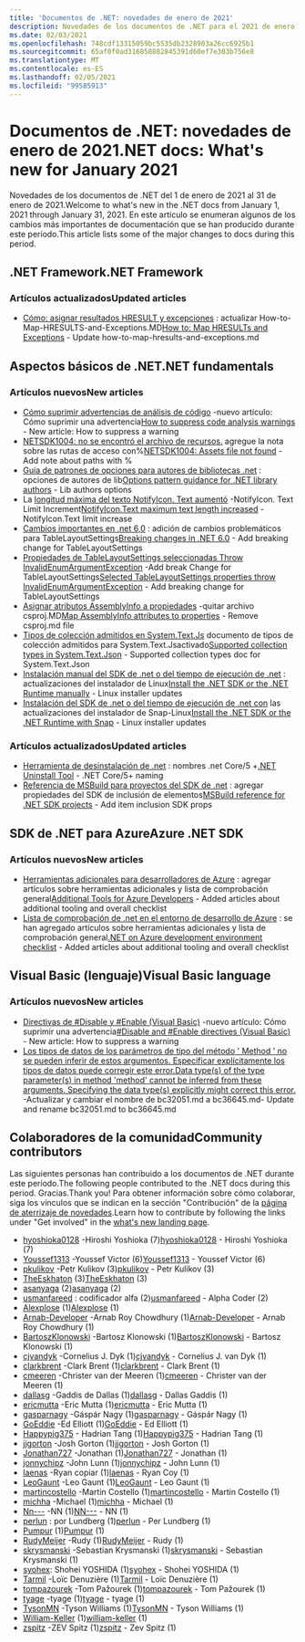 ```yaml
---
title: 'Documentos de .NET: novedades de enero de 2021'
description: Novedades de los documentos de .NET para el 2021 de enero.
ms.date: 02/03/2021
ms.openlocfilehash: 748cdf13315059bc5535db2328903a26cc6925b1
ms.sourcegitcommit: 65af0f0ad316858882845391d60ef7e303b756e8
ms.translationtype: MT
ms.contentlocale: es-ES
ms.lasthandoff: 02/05/2021
ms.locfileid: "99585913"
---
```

# <a name="net-docs-whats-new-for-january-2021"></a><span data-ttu-id="cd0cf-103">Documentos de .NET: novedades de enero de 2021</span><span class="sxs-lookup"><span data-stu-id="cd0cf-103">.NET docs: What's new for January 2021</span></span>

<span data-ttu-id="cd0cf-104">Novedades de los documentos de .NET del 1 de enero de 2021 al 31 de enero de 2021.</span><span class="sxs-lookup"><span data-stu-id="cd0cf-104">Welcome to what's new in the .NET docs from January 1, 2021 through January 31, 2021.</span></span> <span data-ttu-id="cd0cf-105">En este artículo se enumeran algunos de los cambios más importantes de documentación que se han producido durante este período.</span><span class="sxs-lookup"><span data-stu-id="cd0cf-105">This article lists some of the major changes to docs during this period.</span></span>

## <a name="net-framework"></a><span data-ttu-id="cd0cf-106">.NET Framework</span><span class="sxs-lookup"><span data-stu-id="cd0cf-106">.NET Framework</span></span>

### <a name="updated-articles"></a><span data-ttu-id="cd0cf-107">Artículos actualizados</span><span class="sxs-lookup"><span data-stu-id="cd0cf-107">Updated articles</span></span>

- <span data-ttu-id="cd0cf-108">[Cómo: asignar resultados HRESULT y excepciones](../framework/interop/how-to-map-hresults-and-exceptions.md) : actualizar How-to-Map-HRESULTS-and-Exceptions.MD</span><span class="sxs-lookup"><span data-stu-id="cd0cf-108">[How to: Map HRESULTs and Exceptions](../framework/interop/how-to-map-hresults-and-exceptions.md) - Update how-to-map-hresults-and-exceptions.md</span></span>

## <a name="net-fundamentals"></a><span data-ttu-id="cd0cf-109">Aspectos básicos de .NET</span><span class="sxs-lookup"><span data-stu-id="cd0cf-109">.NET fundamentals</span></span>

### <a name="new-articles"></a><span data-ttu-id="cd0cf-110">Artículos nuevos</span><span class="sxs-lookup"><span data-stu-id="cd0cf-110">New articles</span></span>

- <span data-ttu-id="cd0cf-111">[Cómo suprimir advertencias de análisis de código](../fundamentals/code-analysis/suppress-warnings.md) -nuevo artículo: Cómo suprimir una advertencia</span><span class="sxs-lookup"><span data-stu-id="cd0cf-111">[How to suppress code analysis warnings](../fundamentals/code-analysis/suppress-warnings.md) - New article: How to suppress a warning</span></span>
- <span data-ttu-id="cd0cf-112">[NETSDK1004: no se encontró el archivo de recursos.](../core/tools/sdk-errors/netsdk1004.md) agregue la nota sobre las rutas de acceso con%</span><span class="sxs-lookup"><span data-stu-id="cd0cf-112">[NETSDK1004: Assets file not found](../core/tools/sdk-errors/netsdk1004.md) - Add note about paths with %</span></span>
- <span data-ttu-id="cd0cf-113">[Guía de patrones de opciones para autores de bibliotecas .net](../core/extensions/options-library-authors.md) : opciones de autores de lib</span><span class="sxs-lookup"><span data-stu-id="cd0cf-113">[Options pattern guidance for .NET library authors](../core/extensions/options-library-authors.md) - Lib authors options</span></span>
- <span data-ttu-id="cd0cf-114">La [longitud máxima del texto NotifyIcon. Text aumentó](../core/compatibility/windows-forms/6.0/notifyicon-text-max-text-length-increased.md) -NotifyIcon. Text Limit Increment</span><span class="sxs-lookup"><span data-stu-id="cd0cf-114">[NotifyIcon.Text maximum text length increased](../core/compatibility/windows-forms/6.0/notifyicon-text-max-text-length-increased.md) - NotifyIcon.Text limit increase</span></span>
- <span data-ttu-id="cd0cf-115">[Cambios importantes en .net 6,0](../core/compatibility/6.0.md) : adición de cambios problemáticos para TableLayoutSettings</span><span class="sxs-lookup"><span data-stu-id="cd0cf-115">[Breaking changes in .NET 6.0](../core/compatibility/6.0.md) - Add breaking change for TableLayoutSettings</span></span>
- <span data-ttu-id="cd0cf-116">[Propiedades de TableLayoutSettings seleccionadas Throw InvalidEnumArgumentException](../core/compatibility/windows-forms/6.0/tablelayoutsettings-apis-throw-invalidenumargumentexception.md) -Add break Change for TableLayoutSettings</span><span class="sxs-lookup"><span data-stu-id="cd0cf-116">[Selected TableLayoutSettings properties throw InvalidEnumArgumentException](../core/compatibility/windows-forms/6.0/tablelayoutsettings-apis-throw-invalidenumargumentexception.md) - Add breaking change for TableLayoutSettings</span></span>
- <span data-ttu-id="cd0cf-117">[Asignar atributos AssemblyInfo a propiedades](../core/migration/assembly-info.md) -quitar archivo csproj.MD</span><span class="sxs-lookup"><span data-stu-id="cd0cf-117">[Map AssemblyInfo attributes to properties](../core/migration/assembly-info.md) - Remove csproj.md file</span></span>
- <span data-ttu-id="cd0cf-118">[Tipos de colección admitidos en System.Text.Js](../standard/serialization/system-text-json-supported-collection-types.md) documento de tipos de colección admitidos para System.Text.Jsactivado</span><span class="sxs-lookup"><span data-stu-id="cd0cf-118">[Supported collection types in System.Text.Json](../standard/serialization/system-text-json-supported-collection-types.md) - Supported collection types doc for System.Text.Json</span></span>
- <span data-ttu-id="cd0cf-119">[Instalación manual del SDK de .net o del tiempo de ejecución de .net](../core/install/linux-scripted-manual.md) : actualizaciones del instalador de Linux</span><span class="sxs-lookup"><span data-stu-id="cd0cf-119">[Install the .NET SDK or the .NET Runtime manually](../core/install/linux-scripted-manual.md) - Linux installer updates</span></span>
- <span data-ttu-id="cd0cf-120">[Instalación del SDK de .net o del tiempo de ejecución de .net con](../core/install/linux-snap.md) las actualizaciones del instalador de Snap-Linux</span><span class="sxs-lookup"><span data-stu-id="cd0cf-120">[Install the .NET SDK or the .NET Runtime with Snap](../core/install/linux-snap.md) - Linux installer updates</span></span>

### <a name="updated-articles"></a><span data-ttu-id="cd0cf-121">Artículos actualizados</span><span class="sxs-lookup"><span data-stu-id="cd0cf-121">Updated articles</span></span>

- <span data-ttu-id="cd0cf-122">[Herramienta de desinstalación de .net](../core/additional-tools/uninstall-tool.md) : nombres .net Core/5 +</span><span class="sxs-lookup"><span data-stu-id="cd0cf-122">[.NET Uninstall Tool](../core/additional-tools/uninstall-tool.md) - .NET Core/5+ naming</span></span>
- <span data-ttu-id="cd0cf-123">[Referencia de MSBuild para proyectos del SDK de .net](../core/project-sdk/msbuild-props.md) : agregar propiedades del SDK de inclusión de elementos</span><span class="sxs-lookup"><span data-stu-id="cd0cf-123">[MSBuild reference for .NET SDK projects](../core/project-sdk/msbuild-props.md) - Add item inclusion SDK props</span></span>

## <a name="azure-net-sdk"></a><span data-ttu-id="cd0cf-124">SDK de .NET para Azure</span><span class="sxs-lookup"><span data-stu-id="cd0cf-124">Azure .NET SDK</span></span>

### <a name="new-articles"></a><span data-ttu-id="cd0cf-125">Artículos nuevos</span><span class="sxs-lookup"><span data-stu-id="cd0cf-125">New articles</span></span>

- <span data-ttu-id="cd0cf-126">[Herramientas adicionales para desarrolladores de Azure](../azure/azure-tools.md) : agregar artículos sobre herramientas adicionales y lista de comprobación general</span><span class="sxs-lookup"><span data-stu-id="cd0cf-126">[Additional Tools for Azure Developers](../azure/azure-tools.md) - Added articles about additional tooling and overall checklist</span></span>
- <span data-ttu-id="cd0cf-127">[Lista de comprobación de .net en el entorno de desarrollo de Azure](../azure/dotnet-dev-env-checklist.md) : se han agregado artículos sobre herramientas adicionales y lista de comprobación general</span><span class="sxs-lookup"><span data-stu-id="cd0cf-127">[.NET on Azure development environment checklist](../azure/dotnet-dev-env-checklist.md) - Added articles about additional tooling and overall checklist</span></span>

## <a name="visual-basic-language"></a><span data-ttu-id="cd0cf-128">Visual Basic (lenguaje)</span><span class="sxs-lookup"><span data-stu-id="cd0cf-128">Visual Basic language</span></span>

### <a name="new-articles"></a><span data-ttu-id="cd0cf-129">Artículos nuevos</span><span class="sxs-lookup"><span data-stu-id="cd0cf-129">New articles</span></span>

- <span data-ttu-id="cd0cf-130">[Directivas de #Disable y #Enable (Visual Basic)](../visual-basic/language-reference/directives/disable-enable.md) -nuevo artículo: Cómo suprimir una advertencia</span><span class="sxs-lookup"><span data-stu-id="cd0cf-130">[#Disable and #Enable directives (Visual Basic)](../visual-basic/language-reference/directives/disable-enable.md) - New article: How to suppress a warning</span></span>
- [<span data-ttu-id="cd0cf-131">Los tipos de datos de los parámetros de tipo del método ' Method ' no se pueden inferir de estos argumentos. Especificar explícitamente los tipos de datos puede corregir este error.</span><span class="sxs-lookup"><span data-stu-id="cd0cf-131">Data type(s) of the type parameter(s) in method 'method' cannot be inferred from these arguments. Specifying the data type(s) explicitly might correct this error.</span></span>](../visual-basic/language-reference/error-messages/bc36645.md) <span data-ttu-id="cd0cf-132">-Actualizar y cambiar el nombre de bc32051.md a bc36645.md</span><span class="sxs-lookup"><span data-stu-id="cd0cf-132">- Update and rename bc32051.md to bc36645.md</span></span>

## <a name="community-contributors"></a><span data-ttu-id="cd0cf-133">Colaboradores de la comunidad</span><span class="sxs-lookup"><span data-stu-id="cd0cf-133">Community contributors</span></span>

<span data-ttu-id="cd0cf-134">Las siguientes personas han contribuido a los documentos de .NET durante este período.</span><span class="sxs-lookup"><span data-stu-id="cd0cf-134">The following people contributed to the .NET docs during this period.</span></span> <span data-ttu-id="cd0cf-135">Gracias.</span><span class="sxs-lookup"><span data-stu-id="cd0cf-135">Thank you!</span></span> <span data-ttu-id="cd0cf-136">Para obtener información sobre cómo colaborar, siga los vínculos que se indican en la sección "Contribución" de la [página de aterrizaje de novedades](index.yml).</span><span class="sxs-lookup"><span data-stu-id="cd0cf-136">Learn how to contribute by following the links under "Get involved" in the [what's new landing page](index.yml).</span></span>

- <span data-ttu-id="cd0cf-137">[hyoshioka0128](https://github.com/hyoshioka0128) -Hiroshi Yoshioka (7)</span><span class="sxs-lookup"><span data-stu-id="cd0cf-137">[hyoshioka0128](https://github.com/hyoshioka0128) - Hiroshi Yoshioka (7)</span></span>
- <span data-ttu-id="cd0cf-138">[Youssef1313](https://github.com/Youssef1313) -Youssef Victor (6)</span><span class="sxs-lookup"><span data-stu-id="cd0cf-138">[Youssef1313](https://github.com/Youssef1313) - Youssef Victor (6)</span></span>
- <span data-ttu-id="cd0cf-139">[pkulikov](https://github.com/pkulikov) -Petr Kulikov (3)</span><span class="sxs-lookup"><span data-stu-id="cd0cf-139">[pkulikov](https://github.com/pkulikov) - Petr Kulikov (3)</span></span>
- <span data-ttu-id="cd0cf-140">[TheEskhaton](https://github.com/TheEskhaton) (3)</span><span class="sxs-lookup"><span data-stu-id="cd0cf-140">[TheEskhaton](https://github.com/TheEskhaton) (3)</span></span>
- <span data-ttu-id="cd0cf-141">[asanyaga](https://github.com/asanyaga) (2)</span><span class="sxs-lookup"><span data-stu-id="cd0cf-141">[asanyaga](https://github.com/asanyaga) (2)</span></span>
- <span data-ttu-id="cd0cf-142">[usmanfareed](https://github.com/usmanfareed) : codificador alfa (2)</span><span class="sxs-lookup"><span data-stu-id="cd0cf-142">[usmanfareed](https://github.com/usmanfareed) - Alpha Coder (2)</span></span>
- <span data-ttu-id="cd0cf-143">[Alexplose](https://github.com/Alexplose) (1)</span><span class="sxs-lookup"><span data-stu-id="cd0cf-143">[Alexplose](https://github.com/Alexplose) (1)</span></span>
- <span data-ttu-id="cd0cf-144">[Arnab-Developer](https://github.com/Arnab-Developer) -Arnab Roy Chowdhury (1)</span><span class="sxs-lookup"><span data-stu-id="cd0cf-144">[Arnab-Developer](https://github.com/Arnab-Developer) - Arnab Roy Chowdhury (1)</span></span>
- <span data-ttu-id="cd0cf-145">[BartoszKlonowski](https://github.com/BartoszKlonowski) -Bartosz Klonowski (1)</span><span class="sxs-lookup"><span data-stu-id="cd0cf-145">[BartoszKlonowski](https://github.com/BartoszKlonowski) - Bartosz Klonowski (1)</span></span>
- <span data-ttu-id="cd0cf-146">[cjvandyk](https://github.com/cjvandyk) -Cornelius J. Dyk (1)</span><span class="sxs-lookup"><span data-stu-id="cd0cf-146">[cjvandyk](https://github.com/cjvandyk) - Cornelius J. van Dyk (1)</span></span>
- <span data-ttu-id="cd0cf-147">[clarkbrent](https://github.com/clarkbrent) -Clark Brent (1)</span><span class="sxs-lookup"><span data-stu-id="cd0cf-147">[clarkbrent](https://github.com/clarkbrent) - Clark Brent (1)</span></span>
- <span data-ttu-id="cd0cf-148">[cmeeren](https://github.com/cmeeren) -Christer van der Meeren (1)</span><span class="sxs-lookup"><span data-stu-id="cd0cf-148">[cmeeren](https://github.com/cmeeren) - Christer van der Meeren (1)</span></span>
- <span data-ttu-id="cd0cf-149">[dallasg](https://github.com/dallasg) -Gaddis de Dallas (1)</span><span class="sxs-lookup"><span data-stu-id="cd0cf-149">[dallasg](https://github.com/dallasg) - Dallas Gaddis (1)</span></span>
- <span data-ttu-id="cd0cf-150">[ericmutta](https://github.com/ericmutta) -Eric Mutta (1)</span><span class="sxs-lookup"><span data-stu-id="cd0cf-150">[ericmutta](https://github.com/ericmutta) - Eric Mutta (1)</span></span>
- <span data-ttu-id="cd0cf-151">[gasparnagy](https://github.com/gasparnagy) -Gáspár Nagy (1)</span><span class="sxs-lookup"><span data-stu-id="cd0cf-151">[gasparnagy](https://github.com/gasparnagy) - Gáspár Nagy (1)</span></span>
- <span data-ttu-id="cd0cf-152">[GoEddie](https://github.com/GoEddie) -Ed Elliott (1)</span><span class="sxs-lookup"><span data-stu-id="cd0cf-152">[GoEddie](https://github.com/GoEddie) - Ed Elliott (1)</span></span>
- <span data-ttu-id="cd0cf-153">[Happypig375](https://github.com/Happypig375) - Hadrian Tang (1)</span><span class="sxs-lookup"><span data-stu-id="cd0cf-153">[Happypig375](https://github.com/Happypig375) - Hadrian Tang (1)</span></span>
- <span data-ttu-id="cd0cf-154">[jjgorton](https://github.com/jjgorton) -Josh Gorton (1)</span><span class="sxs-lookup"><span data-stu-id="cd0cf-154">[jjgorton](https://github.com/jjgorton) - Josh Gorton (1)</span></span>
- <span data-ttu-id="cd0cf-155">[Jonathan727](https://github.com/Jonathan727) -Jonathan (1)</span><span class="sxs-lookup"><span data-stu-id="cd0cf-155">[Jonathan727](https://github.com/Jonathan727) - Jonathan (1)</span></span>
- <span data-ttu-id="cd0cf-156">[jonnychipz](https://github.com/jonnychipz) -John Lunn (1)</span><span class="sxs-lookup"><span data-stu-id="cd0cf-156">[jonnychipz](https://github.com/jonnychipz) - John Lunn (1)</span></span>
- <span data-ttu-id="cd0cf-157">[laenas](https://github.com/laenas) -Ryan copiar (1)</span><span class="sxs-lookup"><span data-stu-id="cd0cf-157">[laenas](https://github.com/laenas) - Ryan Coy (1)</span></span>
- <span data-ttu-id="cd0cf-158">[LeoGaunt](https://github.com/LeoGaunt) -Leo Gaunt (1)</span><span class="sxs-lookup"><span data-stu-id="cd0cf-158">[LeoGaunt](https://github.com/LeoGaunt) - Leo Gaunt (1)</span></span>
- <span data-ttu-id="cd0cf-159">[martincostello](https://github.com/martincostello) -Martin Costello (1)</span><span class="sxs-lookup"><span data-stu-id="cd0cf-159">[martincostello](https://github.com/martincostello) - Martin Costello (1)</span></span>
- <span data-ttu-id="cd0cf-160">[michha](https://github.com/michha) -Michael (1)</span><span class="sxs-lookup"><span data-stu-id="cd0cf-160">[michha](https://github.com/michha) - Michael (1)</span></span>
- <span data-ttu-id="cd0cf-161">[Nn---](https://github.com/NN---) -NN (1)</span><span class="sxs-lookup"><span data-stu-id="cd0cf-161">[NN---](https://github.com/NN---) - NN (1)</span></span>
- <span data-ttu-id="cd0cf-162">[perlun](https://github.com/perlun) : por Lundberg (1)</span><span class="sxs-lookup"><span data-stu-id="cd0cf-162">[perlun](https://github.com/perlun) - Per Lundberg (1)</span></span>
- <span data-ttu-id="cd0cf-163">[Pumpur](https://github.com/Pumpur) (1)</span><span class="sxs-lookup"><span data-stu-id="cd0cf-163">[Pumpur](https://github.com/Pumpur) (1)</span></span>
- <span data-ttu-id="cd0cf-164">[RudyMeijer](https://github.com/RudyMeijer) -Rudy (1)</span><span class="sxs-lookup"><span data-stu-id="cd0cf-164">[RudyMeijer](https://github.com/RudyMeijer) - Rudy (1)</span></span>
- <span data-ttu-id="cd0cf-165">[skrysmanski](https://github.com/skrysmanski) -Sebastian Krysmanski (1)</span><span class="sxs-lookup"><span data-stu-id="cd0cf-165">[skrysmanski](https://github.com/skrysmanski) - Sebastian Krysmanski (1)</span></span>
- <span data-ttu-id="cd0cf-166">[syohex](https://github.com/syohex): Shohei YOSHIDA (1)</span><span class="sxs-lookup"><span data-stu-id="cd0cf-166">[syohex](https://github.com/syohex) - Shohei YOSHIDA (1)</span></span>
- <span data-ttu-id="cd0cf-167">[Tarmil](https://github.com/Tarmil) -Loïc Denuzière (1)</span><span class="sxs-lookup"><span data-stu-id="cd0cf-167">[Tarmil](https://github.com/Tarmil) - Loïc Denuzière (1)</span></span>
- <span data-ttu-id="cd0cf-168">[tompazourek](https://github.com/tompazourek) -Tom Pažourek (1)</span><span class="sxs-lookup"><span data-stu-id="cd0cf-168">[tompazourek](https://github.com/tompazourek) - Tom Pažourek (1)</span></span>
- <span data-ttu-id="cd0cf-169">[tyage](https://github.com/tyage) -tyage (1)</span><span class="sxs-lookup"><span data-stu-id="cd0cf-169">[tyage](https://github.com/tyage) - tyage (1)</span></span>
- <span data-ttu-id="cd0cf-170">[TysonMN](https://github.com/TysonMN) -Tyson Williams (1)</span><span class="sxs-lookup"><span data-stu-id="cd0cf-170">[TysonMN](https://github.com/TysonMN) - Tyson Williams (1)</span></span>
- <span data-ttu-id="cd0cf-171">[William-Keller](https://github.com/william-keller) (1)</span><span class="sxs-lookup"><span data-stu-id="cd0cf-171">[william-keller](https://github.com/william-keller) (1)</span></span>
- <span data-ttu-id="cd0cf-172">[zspitz](https://github.com/zspitz) -ZEV Spitz (1)</span><span class="sxs-lookup"><span data-stu-id="cd0cf-172">[zspitz](https://github.com/zspitz) - Zev Spitz (1)</span></span>
